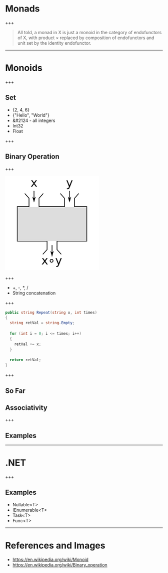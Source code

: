 # Monads

+++

> All told, a monad in X is just a monoid in the category of endofunctors of X, with product × replaced by composition of endofunctors and unit set by the identity endofunctor.

---

# Monoids

+++

## Set

* {2, 4, 6}
* {"Hello", "World"}
* &#2124 - all integers
* Int32
* Float

+++

## Binary Operation

+++

![BinaryOperation](Images/Binary_operations_as_black_box_scaled.png)

+++

* +, -, \*, / 
* String concatenation

+++

```csharp
public string Repeat(string x, int times)
{
  string retVal = string.Empty;
  
  for (int i = 0; i <= times; i++)
  {
    retVal += x;
  }
  
  return retVal;
}

```

+++

## So Far



## Associativity



+++

## Examples

---

# .NET

+++

## Examples

* Nullable\<T>
* IEnumerable\<T>
* Task\<T>
* Func\<T>

---

# References and Images

* https://en.wikipedia.org/wiki/Monoid
* https://en.wikipedia.org/wiki/Binary_operation
